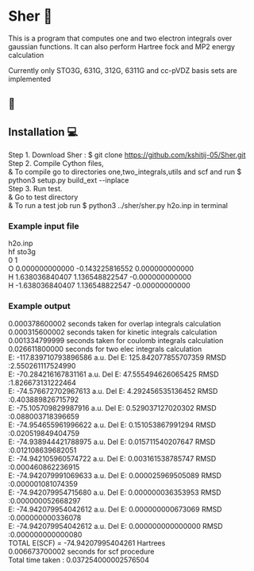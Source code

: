 # Sher 👋

This is a program that computes one and two electron integrals over gaussian functions. 
It can also perform Hartree fock and MP2 energy calculation

Currently only STO3G, 631G, 312G, 6311G and cc-pVDZ basis sets are implemented  
## 😬

## Installation 💻

Step 1. Download Sher :  $ git clone https://github.com/kshitij-05/Sher.git  \
Step 2. Compile Cython files,  \
          & To compile go to directories one,two_integrals,utils and scf and run $ python3 setup.py build_ext --inplace\
Step 3. Run test.\
          & Go to test directory\
          & To run a test job run $ python3 ../sher/sher.py h2o.inp in terminal 

### Example input file  

h2o.inp\
hf sto3g\
0 1\
O      0.000000000000  -0.143225816552   0.000000000000\
H      1.638036840407   1.136548822547  -0.000000000000\
H      -1.638036840407   1.136548822547  -0.00000000000

### Example output

0.000378600002 seconds taken for overlap integrals calculation\
0.000315600002 seconds taken for kinetic integrals calculation\
0.001334799999 seconds taken for coulomb integrals calculation\
0.026611800000 seconds for two elec integrals calculation\
E: -117.839710793896586 a.u.     Del E: 125.842077855707359      RMSD :2.550261117524990\
E: -70.284216167831161 a.u.      Del E: 47.555494626065425       RMSD :1.826673131222464\
E: -74.576672702967613 a.u.      Del E: 4.292456535136452        RMSD :0.403889826715792\
E: -75.105709829987916 a.u.      Del E: 0.529037127020302        RMSD :0.088003718396659\
E: -74.954655961996622 a.u.      Del E: 0.151053867991294        RMSD :0.020519849404759\
E: -74.938944421788975 a.u.      Del E: 0.015711540207647        RMSD :0.012108639682051\
E: -74.942105960574722 a.u.      Del E: 0.003161538785747        RMSD :0.000460862236915\
E: -74.942079991069633 a.u.      Del E: 0.000025969505089        RMSD :0.000001081074359\
E: -74.942079954715680 a.u.      Del E: 0.000000036353953        RMSD :0.000000052668297\
E: -74.942079954042612 a.u.      Del E: 0.000000000673069        RMSD :0.000000000336078\
E: -74.942079954042612 a.u.      Del E: 0.000000000000000        RMSD :0.000000000000080\
TOTAL E(SCF) =  -74.94207995404261  Hartrees\
0.006673700002 seconds for scf procedure\
Total time taken : 0.037254000002576504

